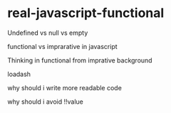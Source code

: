 # real-javascript-functional
Undefined vs null vs empty 


functional vs imprarative in javascript

Thinking in functional from imprative background

loadash 

why should i write more readable code
 
why should i avoid !!value
